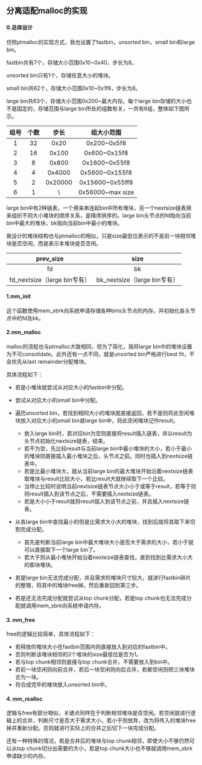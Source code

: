 ## 分离适配malloc的实现

#### 0.总体设计

仿照ptmalloc的实现方式，我也设置了fastbin，unsorted bin，small bin和large bin。

fastbin共有7个，存储大小范围0x10~0x40，步长为8。

unsorted bin只有1个，存储任意大小的堆块。

small bin共62个，存储大小范围0x10~0x1f8，步长为8。

large bin共63个，存储大小范围0x200~最大内存。每个large bin存储的大小也不是固定的，存储范围与large bin所处的组数有关，一共有6组，整体如下图所示。

| 组号 | 个数 |  步长   |    组大小范围    |
| :--: | :--: | :-----: | :--------------: |
|  1   |  32  |  0x20   |   0x200~0x5f8    |
|  2   |  16  |  0x100  |   0x600~0x15f8   |
|  3   |  8   |  0x800  |  0x1600~0x55f8   |
|  4   |  4   | 0x4000  |  0x5600~0x155f8  |
|  5   |  2   | 0x20000 | 0x15600~0x55ff8  |
|  6   |  1   |    \    | 0x56000~max size |

large bin中有2种链表，一个用来串连起bin中所有堆块，另一个nextsize链表用来组织不同大小堆块的顺序关系，是降序排序的。large bin头节点的fd指向当前bin中最大的堆块，bk指向当前bin中最小的堆块。

我设计的堆块结构也与ptmalloc的相似，只是size最低位表示的不是前一块相邻堆块是否空闲，而是表示本堆块是否空闲。

|          prev_size           |             size             |
| :--------------------------: | :--------------------------: |
|              fd              |              bk              |
| fd_nextsize（large bin专有） | bk_nextsize（large bin专有） |

#### 1.mm_init

这个函数使用mem_sbrk向系统申请存储各种bins头节点的内存。并初始化各头节点中的fd及bk。

#### 2.mm_malloc

malloc的流程也与ptmalloc大致相同，但为了简化，我将large bin中的堆块设置为不可consolidate。此外还有一点不同，就是unsorted bin严格进行best fit，不会优先从last remainder分配堆块。

具体流程如下：

- 若是小堆块就尝试从对应大小的fastbin中分配。
- 尝试从对应大小的small bin中分配。
- 遍历unsorted bin，若找到相同大小的堆块就直接返回，若不是则将此空闲堆块放入对应大小的small bin或large bin中，将此空闲堆块记作result。
  - 放入large bin时，若对应bin为空则直接将result插入链表，并以result为头节点初始化nextsize链表，结束。
  - 若不为空，先比较result与当前large bin中最小堆块的大小，若小于最小的堆块则直接插入最小堆块之后，头节点之前。同时也插入到nextsize链表中。
  -  若是比最小堆块大，就从当前large bin的最大堆块开始沿着nextsize链表取堆块与result比较大小，若比result大就继续取下一个比较。
  - 当停止比较时说明当前nextsize链表节点大小小于或等于result，若等于则将result插入到该节点之后，不需要插入nextsize链表。
  - 若是大小小于result就将result插入到该节点之前，并且插入nextsize链表。
- 从各large bin中查找最小的但是比需求大小大的堆块，找到后就将其取下来切割完成分配。
  - 首先是判断当前large bin中最大堆块大小是否大于需求的大小，若小于就可以直接取下一个large bin了。
  - 若大于则从最小堆块开始沿着nextsize链表查找，直到找到比需求大小大的那块堆块。

- 若是large bin无法完成分配，并且需求的堆块尺寸较大，就进行fastbin碎片的整理，将其中的堆块free掉。然后重新回到第三步。
- 若是还无法完成分配就尝试从top chunk分配，若是top chunk也无法完成分配就调用mem_sbrk向系统申请内存。

#### 3. mm_free

free的逻辑比较简单，具体流程如下：

- 若释放的堆块大小在fastbin范围内则直接放入到对应的fastbin中。
- 否则判断该堆块相邻的2个堆块的size最低位是否为1。
- 若与top chunk相邻则直接与top chunk合并，不需要放入到bin中。
- 若前一块空闲则向前合并，若后一块空闲则向后合并，若都空闲则把三块堆块合为一块。
- 将合成完毕的堆块放入unsorted bin中。

#### 4. mm_realloc

逻辑与free有部分相似，关键点同样在于判断相邻堆块是否空闲。若空闲就进行逻辑上的合并，判断尺寸是否大于需求大小，若小于则放弃，改为将传入的堆块free掉并重新分配。否则就进行实际上的合并之后切下一块完成分配。

还有一种特殊的情况，若是合并后的堆块与top chunk相邻，即使大小不够仍然可以从top chunk切分出需要的大小，若是top chunk大小也不够就调用mem_sbrk申请缺少的内存。